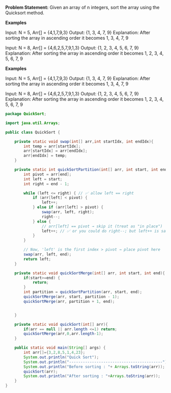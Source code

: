 **Problem Statement:** Given an array of n integers, sort the array using the Quicksort method.

**Examples**

Input: N = 5, Arr[] = {4,1,7,9,3}
Output: {1, 3, 4, 7, 9}
Explanation: After sorting the array in ascending order it becomes 1, 3, 4, 7, 9

Input: N = 8, Arr[] = {4,6,2,5,7,9,1,3}
Output: {1, 2, 3, 4, 5, 6, 7, 9}
Explanation: After sorting the array in ascending order it becomes 1, 2, 3, 4, 5, 6, 7, 9
            

**Examples**

Input: N = 5, Arr[] = {4,1,7,9,3}
Output: {1, 3, 4, 7, 9}
Explanation: After sorting the array in ascending order it becomes 1, 3, 4, 7, 9

Input: N = 8, Arr[] = {4,6,2,5,7,9,1,3}
Output: {1, 2, 3, 4, 5, 6, 7, 9}
Explanation: After sorting the array in ascending order it becomes 1, 2, 3, 4, 5, 6, 7, 9

```java
package QuickSort;

import java.util.Arrays;

public class QuickSort {

    private static void swap(int[] arr,int startIdx, int endIdx){
        int temp = arr[startIdx];
        arr[startIdx] = arr[endIdx];
        arr[endIdx] = temp;
    }

    private static int quickSortPartition(int[] arr, int start, int end) {
        int pivot = arr[end];
        int left = start;
        int right = end - 1;

        while (left <= right) { // ✅ allow left == right
            if (arr[left] < pivot) {
                left++;
            } else if (arr[left] > pivot) {
                swap(arr, left, right);
                right--;
            } else {
                // arr[left] == pivot → skip it (treat as "in place")
                left++; // ✅ or you could do right--; but left++ is safe
            }
        }

        // Now, 'left' is the first index > pivot → place pivot here
        swap(arr, left, end);
        return left;
    }

    private static void quickSortMerge(int[] arr, int start, int end){
        if(start>=end) {
            return;
        }
        int partition = quickSortPartition(arr, start, end);
        quickSortMerge(arr, start, partition - 1);
        quickSortMerge(arr, partition + 1, end);


    }

    private static void quickSort(int[] arr){
        if(arr == null || arr.length <=1) return;
        quickSortMerge(arr,0,arr.length-1);
    }

    public static void main(String[] args) {
        int arr[]={3,2,8,5,1,4,23};
        System.out.println("Quick Sort");
        System.out.println("-----------------------------------------");
        System.out.println("Before sorting : "+ Arrays.toString(arr));
        quickSort(arr);
        System.out.println("After sorting : "+Arrays.toString(arr));
    }
}

```